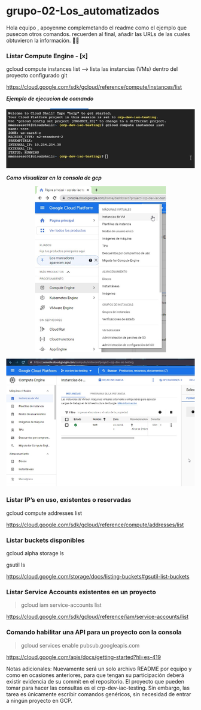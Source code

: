 # grupo-02-Los_automatizados

Hola equipo , apoyenme complemetando el readme como el ejemplo que pusecon otros comandos.
recuerden al final, añadir las URLs de las cuales obtuvieron la información.
:technologist:
 ### Listar Compute Engine - [x]
gcloud compute instances list  --> lista las instancias (VMs) dentro del proyecto configurado
git

https://cloud.google.com/sdk/gcloud/reference/compute/instances/list

<em><strong> Ejemplo de ejecucion de comando  </strong></em>
<p align="center">
<img src="Imagenes/comando_CE.jpg" width="550">
</p>
<em><strong> Como visualizar en la consola de gcp </strong></em>
<p align="center">
<img src="Imagenes/Compute Engine.jpg" width="350">
</p>
<p align="center">
<img src="Imagenes/compute engine_3.jpg" width="650">
</p>

### Listar IP’s en uso, existentes o reservadas
gcloud compute addresses list

https://cloud.google.com/sdk/gcloud/reference/compute/addresses/list

### Listar buckets disponibles
gcloud alpha storage ls

gsutil ls

https://cloud.google.com/storage/docs/listing-buckets#gsutil-list-buckets

### Listar Service Accounts existentes en un proyecto
> gcloud iam service-accounts list

https://cloud.google.com/sdk/gcloud/reference/iam/service-accounts/list

### Comando habilitar una API para un proyecto con la consola

> gcloud services enable pubsub.googleapis.com

https://cloud.google.com/apis/docs/getting-started?hl=es-419


Notas adicionales:
Nuevamente será un solo archivo README por equipo y como en ocasiones anteriores, para que tengan su participación deberá existir evidencia de su commit en el repositorio.
El proyecto que pueden tomar para hacer las consultas es el crp-dev-iac-testing. Sin embargo, las tarea es únicamente escribir comandos genéricos, sin necesidad de entrar a ningún proyecto en GCP.

